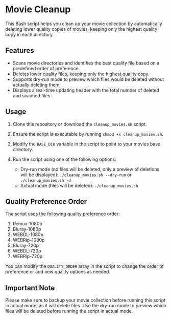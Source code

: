 # Movie Cleanup

This Bash script helps you clean up your movie collection by automatically deleting lower quality copies of movies, keeping only the highest quality copy in each directory.

## Features

- Scans movie directories and identifies the best quality file based on a predefined order of preference.
- Deletes lower quality files, keeping only the highest quality copy.
- Supports dry-run mode to preview which files would be deleted without actually deleting them.
- Displays a real-time updating header with the total number of deleted and scanned files.

## Usage

1. Clone this repository or download the `cleanup_movies.sh` script.
2. Ensure the script is executable by running `chmod +x cleanup_movies.sh`.
3. Modify the `BASE_DIR` variable in the script to point to your movies base directory.
4. Run the script using one of the following options:

   - Dry-run mode (no files will be deleted, only a preview of deletions will be displayed): `./cleanup_movies.sh --dry-run` or `./cleanup_movies.sh -d`
   - Actual mode (files will be deleted): `./cleanup_movies.sh`

## Quality Preference Order

The script uses the following quality preference order:

1. Remux-1080p
2. Bluray-1080p
3. WEBDL-1080p
4. WEBRip-1080p
5. Bluray-720p
6. WEBDL-720p
7. WEBRip-720p

You can modify the `QUALITY_ORDER` array in the script to change the order of preference or add new quality options as needed.

## Important Note

Please make sure to backup your movie collection before running this script in actual mode, as it will delete files. Use the dry-run mode to preview which files will be deleted before running the script in actual mode.
